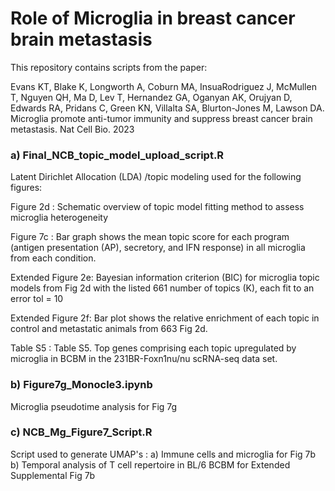 # Role of Microglia in breast cancer brain metastasis

This repository contains scripts from the paper: 

Evans KT, Blake K, Longworth A, Coburn MA, InsuaRodriguez J, McMullen T, Nguyen QH, Ma D, Lev T, Hernandez GA, Oganyan AK, Orujyan D, Edwards RA, Pridans C, Green KN, Villalta SA, Blurton-Jones M, Lawson DA. Microglia promote anti-tumor immunity and suppress breast cancer brain metastasis. Nat Cell Bio. 2023

### a)  Final_NCB_topic_model_upload_script.R

Latent Dirichlet Allocation (LDA) /topic modeling  used for the following figures: 

Figure 2d : Schematic overview of topic model fitting method to assess microglia heterogeneity

Figure 7c : Bar graph shows the mean topic score for each program (antigen presentation (AP), secretory, and IFN response) in all microglia from each condition.

Extended Figure 2e:  Bayesian information criterion (BIC) for microglia topic models from Fig 2d with the listed
661 number of topics (K), each fit to an error tol = 10

Extended Figure 2f: Bar plot shows the relative enrichment of each topic in control and metastatic animals from
663 Fig 2d.

Table S5 : Table S5. Top genes comprising each topic upregulated by microglia in BCBM in the 231BR-Foxn1nu/nu scRNA-seq data set.

### b)  Figure7g_Monocle3.ipynb

Microglia pseudotime analysis for Fig 7g

### c) NCB_Mg_Figure7_Script.R

Script used to generate UMAP's : 
a) Immune cells and microglia for Fig 7b
b) Temporal analysis of  T cell repertoire in BL/6 BCBM for Extended Supplemental Fig 7b


